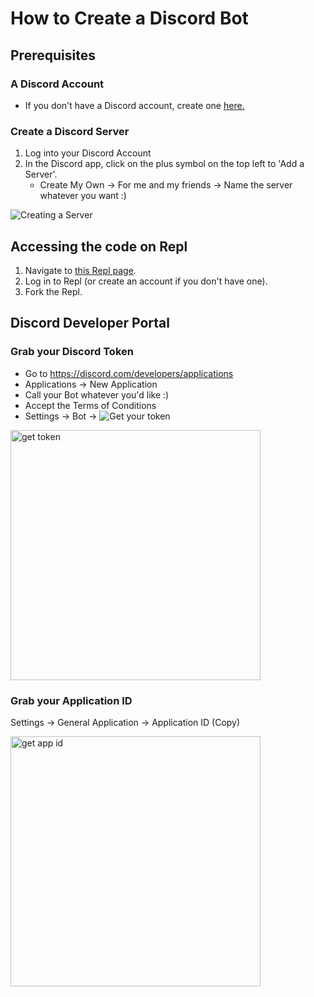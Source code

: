 # How to Create a Discord Bot
## Prerequisites
### A Discord Account
- If you don't have a Discord account, create one [here.](https://discord.com/register)
### Create a Discord Server
1. Log into your Discord Account
2. In the Discord app, click on the plus symbol on the top left to 'Add a Server'.
    - Create My Own -> For me and my friends -> Name the server whatever you want :)
    
![Creating a Server](https://cdn.discordapp.com/attachments/1032935015069253664/1033179852615983114/creating_a_server.gif)

## Accessing the code on Repl
1. Navigate to [this Repl page](https://replit.com/@schari/Purdue-Hackers-Discord-Bot-Workshop#main.py).
2. Log in to Repl (or create an account if you don't have one).
3. Fork the Repl.

## Discord Developer Portal
### Grab your Discord Token
- Go to https://discord.com/developers/applications
- Applications -> New Application
- Call your Bot whatever you'd like :)
- Accept the Terms of Conditions
- Settings -> Bot ->
![Get your token](https://cdn.discordapp.com/attachments/1032935015069253664/1033185393056682055/BotTokenWithNoToken.gif)

<img src="https://cdn.discordapp.com/attachments/1032935015069253664/1033191231557222441/unknown.png" alt="get token" width="400"/>

### Grab your Application ID
Settings -> General Application -> Application ID (Copy)

<img src="https://cdn.discordapp.com/attachments/1032935015069253664/1033192743964524665/get_app_id.png" alt="get app id" width="400"/>
